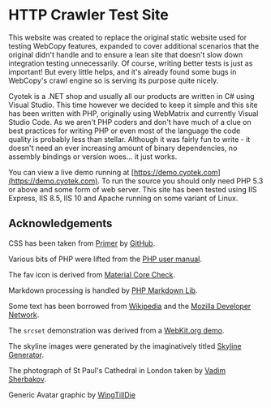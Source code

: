 # HTTP Crawler Test Site

This website was created to replace the original static website used for testing
WebCopy features, expanded to cover additional scenarios that the original
didn't handle and to ensure a lean site that doesn't slow down integration testing
unnecessarily. Of course, writing better tests is just as important! But every
little helps, and it's already found some bugs in WebCopy's crawl engine so is
serving its purpose quite nicely.

Cyotek is a .NET shop and usually all our products are written in C# using Visual
Studio. This time however we decided to keep it simple and this site has been
written with PHP, originally using WebMatrix and currently Visual Studio Code. As
we aren't PHP coders and don't have much of a clue on best practices for writing
PHP or even most of the language the code quality is probably less than stellar.
Although it was fairly fun to write - it doesn't need an ever increasing amount
of binary dependencies, no assembly bindings or version woes... it just works.

You can view a live demo running at [https://demo.cyotek.com](https://demo.cyotek.com).
To run the source you should only need PHP 5.3 or above and some form of web server.
This site has been tested using IIS Express, IIS 8.5, IIS 10 and Apache running
on some variant of Linux.

## Acknowledgements

CSS has been taken from [Primer](http://primercss.io/) by [GitHub](https://github.com/).

Various bits of PHP were lifted from the [PHP user manual](http://php.net/manual/en/index.php).

The fav icon is derived from [Material Core Check](https://www.iconfinder.com/icons/326568/check_circle_outline_icon#size=512).

Markdown processing is handled by [PHP Markdown Lib](https://michelf.ca/projects/php-markdown/).

Some text has been borrowed from [Wikipedia](http://en.wikipedia.org/) and the
[Mozilla Developer Network](https://developer.mozilla.org/).

The `srcset` demonstration was derived from a [WebKit.org demo](http://www.webkit.org/demos/srcset/).

The skyline images were generated by the imaginatively titled [Skyline Generator](https://github.com/cyotek/SkylineGenerator).

The photograph of St Paul's Cathedral in London taken by [Vadim Sherbakov](https://unsplash.com/photos/xS_RzdD5CFE).

Generic Avatar graphic by [WingTillDie](https://pixabay.com/en/avatar-icon-placeholder-1577909/)